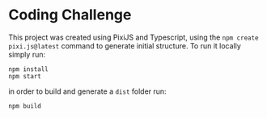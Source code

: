 # Coding Challenge

This project was created using PixiJS and Typescript, using the `npm create pixi.js@latest` command to generate initial structure.
To run it locally simply run:

```
npm install
npm start
```

in order to build and generate a `dist` folder run:

```
npm build
```